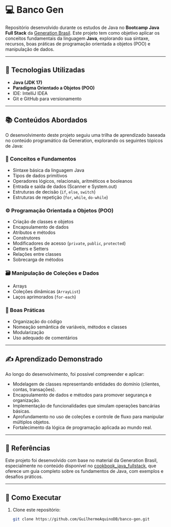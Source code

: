 # 💻 Banco Gen

Repositório desenvolvido durante os estudos de Java no **Bootcamp Java Full Stack** da [Generation Brasil](https://brazil.generation.org/). Este projeto tem como objetivo aplicar os conceitos fundamentais da linguagem **Java**, explorando sua sintaxe, recursos, boas práticas de programação orientada a objetos (POO) e manipulação de dados.

---

## 🚀 Tecnologias Utilizadas

* **Java (JDK 17)**
* **Paradigma Orientado a Objetos (POO)**
* IDE: IntelliJ IDEA
* Git e GitHub para versionamento

---

## 📚 Conteúdos Abordados

O desenvolvimento deste projeto seguiu uma trilha de aprendizado baseada no conteúdo programático da Generation, explorando os seguintes tópicos de Java:

### 🧠 Conceitos e Fundamentos

* Sintaxe básica da linguagem Java
* Tipos de dados primitivos
* Operadores lógicos, relacionais, aritméticos e booleanos
* Entrada e saída de dados (Scanner e System.out)
* Estruturas de decisão (`if`, `else`, `switch`)
* Estruturas de repetição (`for`, `while`, `do-while`)

### ⚙️ Programação Orientada a Objetos (POO)

* Criação de classes e objetos
* Encapsulamento de dados
* Atributos e métodos
* Construtores
* Modificadores de acesso (`private`, `public`, `protected`)
* Getters e Setters
* Relações entre classes
* Sobrecarga de métodos

### 🗃️ Manipulação de Coleções e Dados

* Arrays
* Coleções dinâmicas (`ArrayList`)
* Laços aprimorados (`for-each`)

### 🔧 Boas Práticas

* Organização do código
* Nomeação semântica de variáveis, métodos e classes
* Modularização
* Uso adequado de comentários

---

## ✍️ Aprendizado Demonstrado

Ao longo do desenvolvimento, foi possível compreender e aplicar:

* Modelagem de classes representando entidades do domínio (clientes, contas, transações).
* Encapsulamento de dados e métodos para promover segurança e organização.
* Implementação de funcionalidades que simulam operações bancárias básicas.
* Aprofundamento no uso de coleções e controle de fluxo para manipular múltiplos objetos.
* Fortalecimento da lógica de programação aplicada ao mundo real.

---

## 🔗 Referências

Este projeto foi desenvolvido com base no material da Generation Brasil, especialmente no conteúdo disponível no [cookbook\_java\_fullstack](https://github.com/conteudoGeneration/cookbook_java_fullstack/blob/main/01_java/pr0), que oferece um guia completo sobre os fundamentos de Java, com exemplos e desafios práticos.

---

## 📂 Como Executar

1. Clone este repositório:

   ```bash
   git clone https://github.com/GuilhermeAquinoDB/banco-gen.git
   ```
